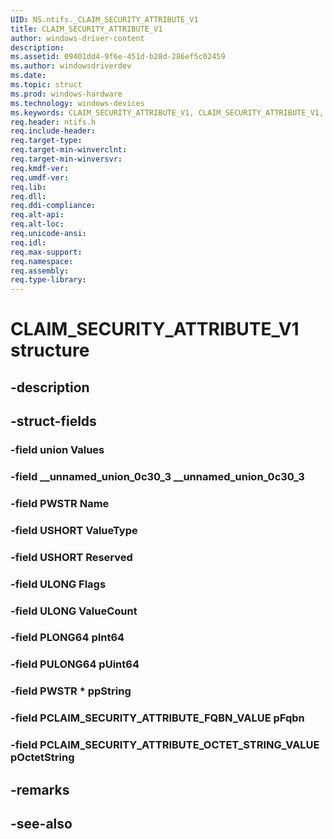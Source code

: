 ```yaml
---
UID: NS.ntifs._CLAIM_SECURITY_ATTRIBUTE_V1
title: CLAIM_SECURITY_ATTRIBUTE_V1
author: windows-driver-content
description: 
ms.assetid: 09401dd4-9f6e-451d-b28d-286ef5c02459
ms.author: windowsdriverdev
ms.date: 
ms.topic: struct
ms.prod: windows-hardware
ms.technology: windows-devices
ms.keywords: CLAIM_SECURITY_ATTRIBUTE_V1, CLAIM_SECURITY_ATTRIBUTE_V1, *PCLAIM_SECURITY_ATTRIBUTE_V1
req.header: ntifs.h
req.include-header:
req.target-type:
req.target-min-winverclnt:
req.target-min-winversvr:
req.kmdf-ver:
req.umdf-ver:
req.lib:
req.dll:
req.ddi-compliance:
req.alt-api:
req.alt-loc:
req.unicode-ansi:
req.idl:
req.max-support:
req.namespace:
req.assembly:
req.type-library:
---
```


# CLAIM_SECURITY_ATTRIBUTE_V1 structure

## -description



## -struct-fields

### -field union Values			
 	
### -field __unnamed_union_0c30_3 __unnamed_union_0c30_3			
 	
### -field PWSTR Name			
 	
### -field USHORT ValueType			
 	
### -field USHORT Reserved			
 	
### -field ULONG Flags			
 	
### -field ULONG ValueCount			
 	
### -field PLONG64 pInt64			
 	
### -field PULONG64 pUint64			
 	
### -field PWSTR * ppString			
 	
### -field PCLAIM_SECURITY_ATTRIBUTE_FQBN_VALUE pFqbn			
 	
### -field PCLAIM_SECURITY_ATTRIBUTE_OCTET_STRING_VALUE pOctetString			
 	
## -remarks

## -see-also